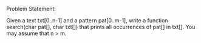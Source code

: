 Problem Statement:

Given a text txt[0..n-1] and a pattern pat[0..m-1], write a function search(char pat[], char txt[]) 
that prints all occurrences of pat[] in txt[]. You may assume that n > m. 
